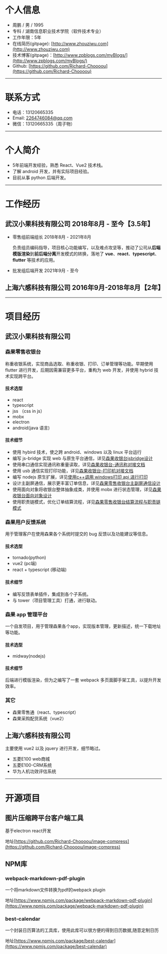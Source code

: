 

# 个人信息

* 周鹏 / 男 / 1995
* 专科 / 湖南信息职业技术学院（软件技术专业）
* 工作年限：5年
* 在线简历(gitpage): [http://www.zhouziwu.com](http://www.zhouziwu.com)
* 技术博客(gitpage)：[http://www.zpblogs.com/myBlogs/](http://www.zpblogs.com/myBlogs/)
* Github: [https://github.com/Richard-Choooou](https://github.com/Richard-Choooou)

---

# 联系方式
* 电话：13120665335
* Email: 2264746084@qq.com
* 微信：13120665335（周子物）

---
# 个人简介
* 5年前端开发经验，熟悉 React、Vue2 技术栈。
* 了解 android 开发，并有实际项目经验。
* 目前从事 python 后端开发。

---
# 工作经历
## 武汉小果科技有限公司 2018年8月 - 至今【3.5年】
* 零售组前端组长 2018年8月 - 2021年8月 

    负责组员编码指导，项目核心功能编写，以及难点攻坚等，推动了公司从**后端模版渲染**到**前后端分离**开发模式的转换，落地了 **vue**、**react**、**typescript**、**flutter** 等技术的应用。
* 批发组后端开发 2021年9月 - 至今

## 上海六感科技有限公司 2016年9月-2018年8月【2年】

---

# 项目经历
## 武汉小果科技有限公司
### 森果零售收银台
称重收银系统，实现商品选取、称重收银、打印、订单管理等功能。早期使用 flutter 进行开发，后期因需兼容更多平台，重构为 web 开发，并使用 hybrid 技术实现跨平台。
#### 技术选型
* react
* typescript
* jss （css in js）
* mobx
* electron
* android(java 语言)

#### 技术细节
* 使用 hybird 技术，使之跨 android、windows 以及 linux 平台运行
* 编写 js-bridge 实现 web 与原生平台通信，详见[森果收银台jsbridge设计](https://www.zpblogs.com/myBlogs/2021/02/07/%E6%A3%AE%E6%9E%9C%E6%94%B6%E9%93%B6%E5%8F%B0jsbridge%E8%AE%BE%E8%AE%A1)
* 使用串口通信实现通讯称重量读取，详见[森果收银台-通讯称对接文档](https://www.zpblogs.com/myBlogs/2021/01/20/%E9%80%9A%E8%AE%AF%E7%A7%B0%E5%AF%B9%E6%8E%A5%E6%96%87%E6%A1%A3/)
* 使用 usb 通信实现打印功能，详见[森果收银台-打印机对接文档](https://www.zpblogs.com/myBlogs/2021/01/22/%E6%A3%AE%E6%9E%9C%E6%94%B6%E9%93%B6%E5%8F%B0-%E6%89%93%E5%8D%B0%E6%9C%BA%E5%AF%B9%E6%8E%A5%E6%96%87%E6%A1%A3/)
* 编写 nodejs 原生扩展，详见[使用c++调用 windows打印 api 进行打印](https://www.zpblogs.com/myBlogs/2020/06/27/%E4%BD%BF%E7%94%A8-c-%E8%B0%83%E7%94%A8-windows-%E6%89%93%E5%8D%B0-api-%E8%BF%9B%E8%A1%8C%E6%89%93%E5%8D%B0/)
* 设计主副屏通信，展示更丰富订单信息，详见[森果零售收银台主副屏通信设计](https://www.zpblogs.com/myBlogs/2021/08/20/%E6%A3%AE%E6%9E%9C%E9%9B%B6%E5%94%AE%E6%94%B6%E9%93%B6%E5%8F%B0%E5%89%AF%E5%B1%8F%E9%80%9A%E4%BF%A1%E8%AE%BE%E8%AE%A1/)
* 使用面向对象将收银台整体抽象成类，并使用 mobx 进行状态管理，详见[森果收银台面向对象设计](https://www.zpblogs.com/myBlogs/2021/08/23/%E6%A3%AE%E6%9E%9C%E9%9B%B6%E5%94%AE%E6%94%B6%E9%93%B6%E5%8F%B0%E9%9D%A2%E5%90%91%E5%AF%B9%E8%B1%A1%E8%AE%BE%E8%AE%A1)
* 使用职责链模式，优化订单结算流程，详见[森果零售收银台结算流程与职责链模式](https://www.zpblogs.com/myBlogs/2021/08/27/%E6%A3%AE%E6%9E%9C%E9%9B%B6%E5%94%AE%E6%94%B6%E9%93%B6%E5%8F%B0%E7%BB%93%E7%AE%97%E6%B5%81%E7%A8%8B%E4%B8%8E%E8%81%8C%E8%B4%A3%E9%93%BE%E6%A8%A1%E5%BC%8F/)

### 森果用户反馈系统
用于管理客户在使用森果各个系统时提交的 bug 反馈以及功能建议等信息。
#### 技术选型
* tornado(python)
* vue2 (pc端)
* react + typescript (移动端)

#### 技术细节
* 编写反馈表单插件，集成到各个子系统。
* 与 tower（项目管理工具）打通，进行联动。 

### 森果 app 管理平台
一个自发项目，用于管理森果各个app，实现版本管理，更新描述，统一下载地址等功能。
#### 技术选型
* midway(nodejs)

#### 技术细节
后端进行模版渲染，但为之编写了一套 webpack 多页面脚手架工具，以提升开发效率。
### 其它
* 森果零售通（react、typescript）
* 森果采购配货系统（vue2）

## 上海六感科技有限公司
主要使用 vue2 以及 jquery 进行开发，细节略过。
* 五菱E100 web商城
* 五菱E100-CRM系统
* 华为人机功效评估系统

---

# 开源项目

## 图片压缩跨平台客户端工具
基于electron react开发

地址[https://github.com/Richard-Choooou/image-compress](https://github.com/Richard-Choooou/image-compress)

## NPM库
### webpack-markdown-pdf-plugin
一个将markdown文件转换为pdf的webpack plugin

地址[https://www.npmjs.com/package/webpack-markdown-pdf-plugin](https://www.npmjs.com/package/webpack-markdown-pdf-plugin)
### best-calendar
一个封装日历算法的工具库，使用此库可以很方便的得到日历数据,随意定制日历

地址[https://www.npmjs.com/package/best-calendar](https://www.npmjs.com/package/best-calendar)

